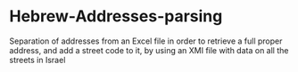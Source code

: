 # Hebrew-Addresses-parsing
Separation of addresses from an Excel file in order to retrieve a full proper address, and add a street code to it, by using an XMI file with data on all the streets in Israel
